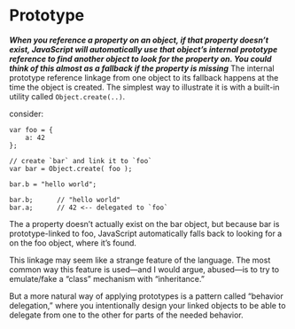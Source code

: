# Prototype
***When you reference a property on an object, if that property doesn’t exist, JavaScript will automatically use that object’s internal prototype reference to find another object to look for the property on. You could think of this almost as a fallback if the property is missing***
The internal prototype reference linkage from one object to its fallback happens at the time the object is created. The simplest way to illustrate it is with a built-in utility called `Object.create(..)`.

consider:
```
var foo = {
    a: 42
};

// create `bar` and link it to `foo`
var bar = Object.create( foo );

bar.b = "hello world";

bar.b;      // "hello world"
bar.a;      // 42 <-- delegated to `foo`
```
The a property doesn’t actually exist on the bar object, but because bar is prototype-linked to foo, JavaScript automatically falls back to looking for a on the foo object, where it’s found.

This linkage may seem like a strange feature of the language. The most common way this feature is used—and I would argue, abused—is to try to emulate/fake a “class” mechanism with “inheritance.”

But a more natural way of applying prototypes is a pattern called “behavior delegation,” where you intentionally design your linked objects to be able to delegate from one to the other for parts of the needed behavior.
